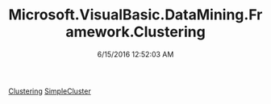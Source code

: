 ﻿---
title: Microsoft.VisualBasic.DataMining.Framework.Clustering
date: 6/15/2016 12:52:03 AM
---

[Clustering](T-Microsoft.VisualBasic.DataMining.Framework.Clustering.Clustering.html)
[SimpleCluster](T-Microsoft.VisualBasic.DataMining.Framework.Clustering.SimpleCluster.html)

